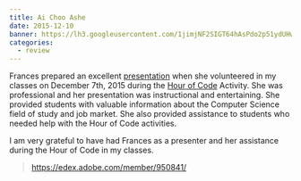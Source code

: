```yaml
---
title: Ai Choo Ashe
date: 2015-12-10
banner: https://lh3.googleusercontent.com/1jimjNF2SIGT64hAsPdo2p51ydUHwwXNTorSDMsuYlMKHRZmVEygxbon5p6Mxg-fSBvKzbwjIvMDC7n9YrLKxQG1yfB762ByRhIkMQ1pQSH5fe9zTTomKZKY64Sy_rRfVKRpIu4U7iRvDEKKDBY-b_kWnb7f6VBxPKw798CG_LU04NQCUXowbJSFseP0UAfMwGAsDmuDtXekLATvQxU11A2XDv0Ts_S9IemIda5AoWENLiHMafHFxoK6Dr5XQy_c35yyeGRUT7PKjxlNNdL81NH1-mH5jb1DZ0yHQc-AYuhk67Qc-tCbuGKEcTMBp3sjCZnjrxzxWuKGAbXEBkD1fxFQPSZrAbDruzK8LirL7Ez9eJEkeszrpxnN4GXVTLsZPvNsO85lOX0ctvuMDMSKgXOgUbqHKlq0fmckBIOZyg6arZw7T6UDnVYcmV3qXldPjd8eP4k_woMuokJvuBqRsKFyk0t9yiXIB4DPREHwVIkxMWhqp1vLou4_1at8rXyKWCmPx13mkZXkT0gsulTmGJcVFlrPFgBraNisXdxFUElL4yfekfTpzX1cI5oQVuVSnTyG3Zgdbqtj2zbYAsjoFob2ZC0ba0_qx-yZnhF489YrqSuupIlSNYUUY9ubVXDF=s285-no
categories:
  - review
---
```


Frances prepared an excellent [presentation](https://fvcproductions.com/2015/12/07/hour-of-code-2015/) when she volunteered in my classes on December 7th, 2015 during the [Hour of Code](https://hourofcode.com/us) Activity. She was professional and her presentation was instructional and entertaining. She provided students with valuable information about the Computer Science field of study and job market. She also provided assistance to students who needed help with the Hour of Code activities.

I am very grateful to have had Frances as a presenter and her assistance during the Hour of Code in my classes.

> https://edex.adobe.com/member/950841/
